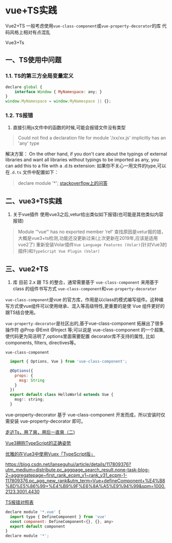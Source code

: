 # vue+TS实践
Vue2+TS 一般考虑使用`vue-class-component`或`vue-property-decorator`的库
代码风格上相对有点混乱

Vue3+Ts 
## 一、TS使用中问题

### 1.1. TS的第三方全局变量定义
```javascript
declare global {
    interface Window { MyNamespace: any; }
}
window.MyNamespace = window.MyNamespace || {};
```
### 1.2. TS报错
1. 直接引用js文件中的函数的时候,可能会报错文件没有类型 
>Could not find a declaration file for module '/xx/xx.js' implicitly has an 'any' type

解决方案：
 On the other hand, if you don't care about the typings of external libraries and want all libraries without typings to be imported as any, you can add this to a file with a .d.ts extension:
 如果你不关心一用文件的type,可以在`.d.ts` 文件中配置如下：
>declare module '*';
[stackoverflow上的问答](https://stackoverflow.com/questions/41292559/could-not-find-a-declaration-file-for-module-module-name-path-to-module-nam)

## 二、vue3+TS实践
1. 关于vue插件
使用vue3之后,vetur给出类似如下报错(也可能是其他类似内容报错)
>Module ‘“vue“‘ has no exported member ‘ref‘
查找原因是vetur报的错，大概是vue3+ts检测,功能还没更新过来(上次更新在2019年,应该是适用vue2了)
重新安装Volar插件`Vue Language Features (Volar)`(针对Vue3的插件)和`TypeScript Vue Plugin (Volar)`


## 三、vue2+TS


1. 库
目前 2.x 跟 TS 的整合，通常需要基于 `vue-class-component` 来用基于 class 的组件书写方式
`vue-class-component`和`vue-property-decorator`

`vue-class-component`是vue 的官方库，作用是以class的模式编写组件。这种编写方式使vue组件可以使用继承、混入等高级特性,更重要的是使 Vue 组件更好的跟TS结合使用。

` vue-property-decorator `是社区出的,基于vue-class-component 拓展出了很多操作符 @Prop @Emit @Inject 等;可以说是 vue-class-component 的一个超集, 使代码更为简洁明了,options里面需要配置 decorator库不支持的属性, 比如components, filters, directives等。
 

`vue-class-component`
```javascript
  import { Options, Vue } from 'vue-class-component';

  @Options({
    props: {
      msg: String
    }
  })
  export default class HelloWorld extends Vue {
    msg!: string;
  }
```

vue-property-decorator 基于 vue-class-component 开发而成，所以安装时仅需安装 vue-property-decorator 即可。

[走近Ts，用了爽，用后一直爽（二)](https://segmentfault.com/a/1190000038540091)

[Vue3拥抱TypeScript的正确姿势](https://juejin.cn/post/6875713523968802829)

[优雅的在Vue3中使用Vuex「TypeScript版」](https://www.imsle.com/archives/105.html)





https://blog.csdn.net/lanseguhui/article/details/117809376?utm_medium=distribute.pc_aggpage_search_result.none-task-blog-2~aggregatepage~first_rank_ecpm_v1~rank_v31_ecpm-1-117809376.pc_agg_new_rank&utm_term=Vue+defineComponent+%E4%B8%8D%E5%86%99+%E4%B9%9F%E6%8A%A5%E9%94%99&spm=1000.2123.3001.4430

[TS报错对照表](https://blog.csdn.net/weixin_42659625/article/details/81002985)

```javascript
declare module '*.vue' {
  import type { DefineComponent } from 'vue'
  const component: DefineComponent<{}, {}, any>
  export default component
}
declare module '*';
